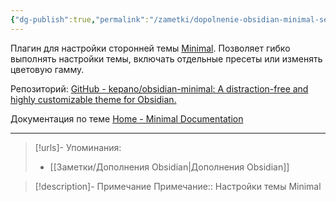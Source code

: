 ```yaml
---
{"dg-publish":true,"permalink":"/zametki/dopolnenie-obsidian-minimal-settings/","created":"2024-07-13 15:14","updated":"2024-10-09T19:51:05+03:00"}
---
```


Плагин для настройки сторонней темы [Minimal](https://github.com/kepano/obsidian-minimal). Позволяет гибко выполнять настройки темы, включать отдельные пресеты или изменять цветовую гамму.

Репозиторий: [GitHub - kepano/obsidian-minimal: A distraction-free and highly customizable theme for Obsidian.](https://github.com/kepano/obsidian-minimal)

Документация по теме [Home - Minimal Documentation](https://minimal.guide/home)

---
> [!urls]- Упоминания:
> - [[Заметки/Дополнения Obsidian\|Дополнения Obsidian]]

> [!description]- Примечание
> Примечание:: Настройки темы Minimal